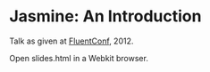 # Jasmine: An Introduction

Talk as given at [FluentConf](http://fluentconf.com), 2012.

Open slides.html in a Webkit browser.